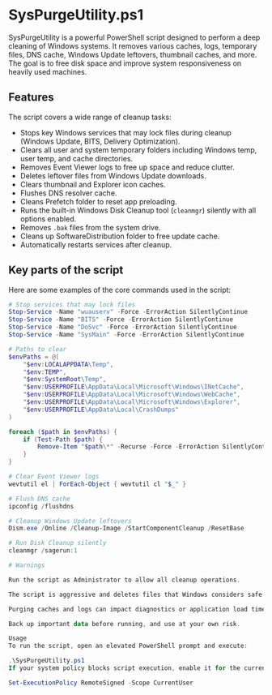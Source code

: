# SysPurgeUtility.ps1

SysPurgeUtility is a powerful PowerShell script designed to perform a deep cleaning of Windows systems. It removes various caches, logs, temporary files, DNS cache, Windows Update leftovers, thumbnail caches, and more. The goal is to free disk space and improve system responsiveness on heavily used machines.

## Features

The script covers a wide range of cleanup tasks:

- Stops key Windows services that may lock files during cleanup (Windows Update, BITS, Delivery Optimization).
- Clears all user and system temporary folders including Windows temp, user temp, and cache directories.
- Removes Event Viewer logs to free up space and reduce clutter.
- Deletes leftover files from Windows Update downloads.
- Clears thumbnail and Explorer icon caches.
- Flushes DNS resolver cache.
- Cleans Prefetch folder to reset app preloading.
- Runs the built-in Windows Disk Cleanup tool (`cleanmgr`) silently with all options enabled.
- Removes `.bak` files from the system drive.
- Cleans up SoftwareDistribution folder to free update cache.
- Automatically restarts services after cleanup.

## Key parts of the script

Here are some examples of the core commands used in the script:

```powershell
# Stop services that may lock files
Stop-Service -Name "wuauserv" -Force -ErrorAction SilentlyContinue
Stop-Service -Name "BITS" -Force -ErrorAction SilentlyContinue
Stop-Service -Name "DoSvc" -Force -ErrorAction SilentlyContinue
Stop-Service -Name "SysMain" -Force -ErrorAction SilentlyContinue

# Paths to clear
$envPaths = @(
    "$env:LOCALAPPDATA\Temp",
    "$env:TEMP",
    "$env:SystemRoot\Temp",
    "$env:USERPROFILE\AppData\Local\Microsoft\Windows\INetCache",
    "$env:USERPROFILE\AppData\Local\Microsoft\Windows\WebCache",
    "$env:USERPROFILE\AppData\Local\Microsoft\Windows\Explorer",
    "$env:USERPROFILE\AppData\Local\CrashDumps"
)

foreach ($path in $envPaths) {
    if (Test-Path $path) {
        Remove-Item "$path\*" -Recurse -Force -ErrorAction SilentlyContinue
    }
}

# Clear Event Viewer logs
wevtutil el | ForEach-Object { wevtutil cl "$_" }

# Flush DNS cache
ipconfig /flushdns

# Cleanup Windows Update leftovers
Dism.exe /Online /Cleanup-Image /StartComponentCleanup /ResetBase

# Run Disk Cleanup silently
cleanmgr /sagerun:1

# Warnings

Run the script as Administrator to allow all cleanup operations.

The script is aggressive and deletes files that Windows considers safe to remove.

Purging caches and logs can impact diagnostics or application load times temporarily.

Back up important data before running, and use at your own risk.

Usage
To run the script, open an elevated PowerShell prompt and execute:

.\SysPurgeUtility.ps1
If your system policy blocks script execution, enable it for the current user with:

Set-ExecutionPolicy RemoteSigned -Scope CurrentUser
